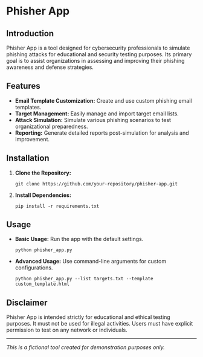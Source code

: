 
# Phisher App

## Introduction
Phisher App is a tool designed for cybersecurity professionals to simulate phishing attacks for educational and security testing purposes. Its primary goal is to assist organizations in assessing and improving their phishing awareness and defense strategies.

## Features
- **Email Template Customization:** Create and use custom phishing email templates.
- **Target Management:** Easily manage and import target email lists.
- **Attack Simulation:** Simulate various phishing scenarios to test organizational preparedness.
- **Reporting:** Generate detailed reports post-simulation for analysis and improvement.

## Installation
1. **Clone the Repository:**
   ```
   git clone https://github.com/your-repository/phisher-app.git
   ```
2. **Install Dependencies:**
   ```
   pip install -r requirements.txt
   ```

## Usage
- **Basic Usage:**
  Run the app with the default settings.
  ```
  python phisher_app.py
  ```
- **Advanced Usage:**
  Use command-line arguments for custom configurations.
  ```
  python phisher_app.py --list targets.txt --template custom_template.html
  ```

## Disclaimer
Phisher App is intended strictly for educational and ethical testing purposes. It must not be used for illegal activities. Users must have explicit permission to test on any network or individuals.

---

*This is a fictional tool created for demonstration purposes only.*
